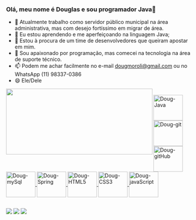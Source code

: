 ### Olá, meu nome é Douglas e sou programador Java👋

- 🔭 Atualmente trabalho como servidor público municipal na área administrativa, mas com desejo fortíssimo em migrar de área.
- 🌱 Eu estou aprendendo e me aperfeiçoando na linguagem Java;
- 👯 Estou à procura de um time de desenvolvedores que queiram apostar em mim.
- 💬 Sou apaixonado por programação, mas comecei na tecnologia na área de suporte técnico.
- 📫 Podem me achar facilmente no e-mail dougmoroli@gmail.com ou no WhatsApp (11) 98337-0386
- 😄 Ele/Dele

<div align="center">
  <a href="https://github.com/dougjavaprogrammer">
  <img height="180em" width="400" align="left" src="https://github-readme-stats.vercel.app/api?username=dougjavaprogrammer&show_icons=true&theme=dracula&include_all_commits=true&count_private=true"/>
    
    
 </div>
 
  <div style="display: inline_block"><br>
  <img align="center" alt="Doug-Java" height="70" width="80" src="https://cdn.jsdelivr.net/gh/devicons/devicon/icons/java/java-original-wordmark.svg">
  <img align="center" alt="Doug-git" height="70" width="80" src="https://cdn.jsdelivr.net/gh/devicons/devicon/icons/git/git-plain-wordmark.svg">
  <img align="center" alt="Doug-gitHub" height="70" width="80" src="https://cdn.jsdelivr.net/gh/devicons/devicon/icons/github/github-original-wordmark.svg">   
  <img align="center" alt="Doug-mySql" height="70" width="80" src="https://cdn.jsdelivr.net/gh/devicons/devicon/icons/mysql/mysql-original-wordmark.svg">   
  <img align="center" alt="Doug-Spring" height="70" width="80" src="https://cdn.jsdelivr.net/gh/devicons/devicon/icons/spring/spring-original-wordmark.svg">
  <img align="center" alt="Doug-HTML5" height="70" width="80" src="https://cdn.jsdelivr.net/gh/devicons/devicon/icons/html5/html5-plain-wordmark.svg">
  <img align="center" alt="Doug-CSS3" height="70" width="80" src="https://cdn.jsdelivr.net/gh/devicons/devicon/icons/css3/css3-plain-wordmark.svg">
  <img align="center" alt="Doug-javaScript" height="70" width="80" src="https://cdn.jsdelivr.net/gh/devicons/devicon/icons/javascript/javascript-plain.svg">
    
  
</div>
   
  ##
  <a href="https://instagram.com/dougmoroli" target="_blank"><img src="https://img.shields.io/badge/-Instagram-%23E4405F?style=for-the-badge&logo=instagram&logoColor=white" target="_blank"></a>
  <a href = "mailto:dougmoroli@gmail.com"><img src="https://img.shields.io/badge/Gmail-D14836?style=for-the-badge&logo=gmail&logoColor=white" target="_blank"></a>
  <a href="https://www.linkedin.com/in/douglasjavaprogrammer/" target="_blank"><img src="https://img.shields.io/badge/-LinkedIn-%230077B5?style=for-the-badge&logo=linkedin&logoColor=white" target="_blank"></a> 
 ##
  
</div>
